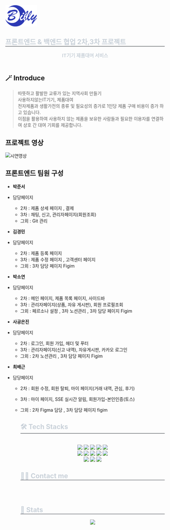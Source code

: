<div align= "left"> 
    <img src="./public/images/logo.svg" width="100px" >
    <h2 style="border-bottom: 1px solid #21262d; color: #c9d1d9;"> 프론트엔드 & 백엔드 협업 2차,3차 프로젝트 </h2>  
    <div style="font-weight: 700; font-size: 15px; text-align: center; color: #c9d1d9;"> IT기기 제품대여 서비스 </div> 
    <br/>

## 🪄 Introduce

> 따뜻하고 활발한 교류가 있는 지역사회 만들기 <br/>
> 사용하지않는IT기기, 제품대여 <br/>
> 전자제품과 생활가전의 종류 및 필요성의 증가로 1인당 제품 구매 비용이 증가 하고 있습니다. <br/>
> 이점을 활용하여 사용하지 않는 제품을 보유한 사람들과 필요한 이용자를 연결하여 상호 간 대여 기회를 제공합니다.

## 프로젝트 영상

![시연영상](https://github.com/devcumulus/Billy/assets/148113369/2d665386-db67-48f4-b9a1-771bf3857a19)

## 프론트엔드 팀원 구성

- **박준서**
- 담당페이지

  - 2차 : 제품 상세 페이지 , 결제
  - 3차 : 채팅, 신고, 관리자페이지(회원조회)
  - 그외 : Git 관리

- **김경민**
- 담당페이지

  - 2차 : 제품 등록 페이지
  - 3차 : 제품 수정 페이지 , 고객센터 페이지
  - 그외 : 3차 담당 페이지 Figim

- **박소연**
- 담당페이지

  - 2차 : 메인 페이지, 제품 목록 페이지, 사이드바
  - 3차 : 관리자페이지(상품, 자유 게시판), 회원 프로필조회
  - 그외 : 페르소나 설정 , 3차 노션관리 , 3차 담당 페이지 Figim

- **사공은진**
- 담당페이지
  - 2차 : 로그인, 회원 가입, 헤더 및 푸터
  - 3차 : 관리자페이지(신고 내역), 자유게시판, 카카오 로그인
  - 그외 : 2차 노션관리 , 3차 담당 페이지 Figim
- **최배근**
- 담당페이지

  - 2차 : 회원 수정, 회원 탈퇴, 마이 페이지(거래 내역, 관심, 후기)
  - 3차 : 마이 페이지, SSE 실시간 알림, 회원가입-본인인증(토스)
  - 그외 : 2차 Figma 담당 , 3차 담당 페이지 figim

    <div align= "left">
    <h2 style="border-bottom: 1px solid #21262d; color: #c9d1d9;"> 🛠️ Tech Stacks </h2> <br> 
    <div style="margin: 0 auto; text-align: center;" align= "center"> <img src="https://img.shields.io/badge/HTML5-E34F26?style=for-the-badge&logo=HTML5&logoColor=white">
          <img src="https://img.shields.io/badge/CSS3-1572B6?style=for-the-badge&logo=CSS3&logoColor=white">
          <img src="https://img.shields.io/badge/Javascript-F7DF1E?style=for-the-badge&logo=Javascript&logoColor=white">
          <img src="https://img.shields.io/badge/React-61DAFB?style=for-the-badge&logo=React&logoColor=white">
          <img src="https://img.shields.io/badge/Sass-CC6699?style=for-the-badge&logo=Sass&logoColor=white">
          <br/><img src="https://img.shields.io/badge/Prettier-F7B93E?style=for-the-badge&logo=Prettier&logoColor=white">
          <img src="https://img.shields.io/badge/Figma-F24E1E?style=for-the-badge&logo=Figma&logoColor=white">
          <img src="https://img.shields.io/badge/Notion-000000?style=for-the-badge&logo=Notion&logoColor=white">
          <img src="https://img.shields.io/badge/Eslint-4B32C3?style=for-the-badge&logo=Eslint&logoColor=white">
          <img src="https://img.shields.io/badge/Git-F05032?style=for-the-badge&logo=Git&logoColor=white">
          <br/><img src="https://img.shields.io/badge/Github-181717?style=for-the-badge&logo=Github&logoColor=white">
          <img src="https://img.shields.io/badge/Slack-4A154B?style=for-the-badge&logo=Slack&logoColor=white">
          <img src="https://img.shields.io/badge/StyledComponents-DB7093?style=for-the-badge&logo=StyledComponents&logoColor=white">
          </div>
    </div>
    <div align= "left">
    <h2 style="border-bottom: 1px solid #21262d; color: #c9d1d9;"> 🧑‍💻 Contact me </h2> <br> 
    <div align= "left">  </div>  <br> 
    <div align= "left">  </div> 
    </div>
    <div align= "left"> 
    <h2 style="border-bottom: 1px solid #21262d; color: #c9d1d9;"> 🏅 Stats </h2> <div align= "center"> <img src="https://github-readme-stats.vercel.app/api?username=devcumulus&bg_color=180,000000,&title_color=000000&text_color=000000"
         />  </div> 
    </div>
